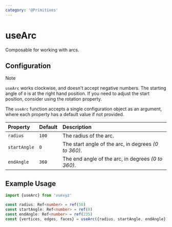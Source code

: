 ```yaml
---
category: '@Primitives'
---
```


<script setup>
    import UseArcDemo from '../demo/components/useArcDemo.vue';
</script>

# useArc

Composable for working with arcs.

<UseArcDemo />

## Configuration

> [!NOTE]
> `useArc` works clockwise, and doesn't accept negative numbers. The starting angle of `0` is at the right hand position. If you need to adjust the start position, consider using the rotation property.

The `useArc` function accepts a single configuration object as an argument, where each property has a default value
if not provided.

| Property     | Default | Description                                          |
|:-------------|:--------|:-----------------------------------------------------|
| `radius`     | `100`   | The radius of the arc.                               |
| `startAngle` | `0`     | The start angle of the arc, in degrees _(0 to 360)_. |
| `endAngle`   | `360`   | The end angle of the arc, in degrees _(0 to 360)_.   |

<!--@include: ./shared/config.md-->

## Example Usage

```ts
import {useArc} from 'vuexyz'

const radius: Ref<number> = ref(50)
const startAngle: Ref<number> = ref(0)
const endAngle: Ref<number> = ref(235)
const {vertices, edges, faces} = useArc({radius, startAngle, endAngle})
```

<!--@include: ./shared/return.md-->
